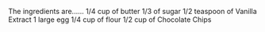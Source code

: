  The ingredients are......
 1/4 cup of butter
 1/3 of sugar
 1/2 teaspoon of Vanilla Extract
 1 large egg
 1/4 cup of flour
 1/2 cup of Chocolate Chips